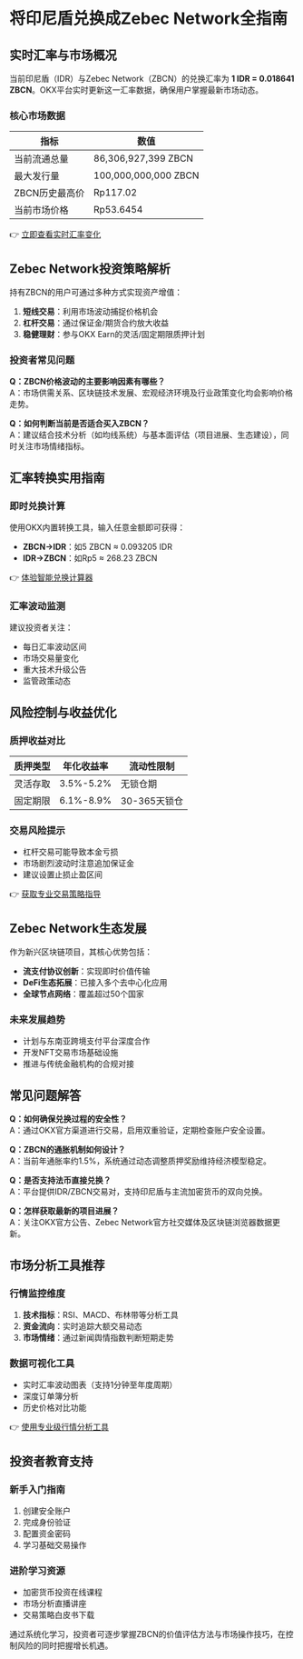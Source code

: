 # 将印尼盾兑换成Zebec Network全指南

## 实时汇率与市场概况
当前印尼盾（IDR）与Zebec Network（ZBCN）的兑换汇率为 **1 IDR = 0.018641 ZBCN**。OKX平台实时更新这一汇率数据，确保用户掌握最新市场动态。

### 核心市场数据
| 指标                | 数值                      |
|---------------------|--------------------------|
| 当前流通总量        | 86,306,927,399 ZBCN      |
| 最大发行量          | 100,000,000,000 ZBCN     |
| ZBCN历史最高价      | Rp117.02                 |
| 当前市场价格        | Rp53.6454                |

👉 [立即查看实时汇率变化](https://bit.ly/okx_welcome)

## Zebec Network投资策略解析
持有ZBCN的用户可通过多种方式实现资产增值：
1. **短线交易**：利用市场波动捕捉价格机会
2. **杠杆交易**：通过保证金/期货合约放大收益
3. **稳健理财**：参与OKX Earn的灵活/固定期限质押计划

### 投资者常见问题
**Q：ZBCN价格波动的主要影响因素有哪些？**  
A：市场供需关系、区块链技术发展、宏观经济环境及行业政策变化均会影响价格走势。

**Q：如何判断当前是否适合买入ZBCN？**  
A：建议结合技术分析（如均线系统）与基本面评估（项目进展、生态建设），同时关注市场情绪指标。

## 汇率转换实用指南
### 即时兑换计算
使用OKX内置转换工具，输入任意金额即可获得：
- **ZBCN→IDR**：如5 ZBCN ≈ 0.093205 IDR
- **IDR→ZBCN**：如Rp5 ≈ 268.23 ZBCN

👉 [体验智能兑换计算器](https://bit.ly/okx_welcome)

### 汇率波动监测
建议投资者关注：
- 每日汇率波动区间
- 市场交易量变化
- 重大技术升级公告
- 监管政策动态

## 风险控制与收益优化
### 质押收益对比
| 质押类型 | 年化收益率 | 流动性限制 |
|----------|------------|------------|
| 灵活存取 | 3.5%-5.2%  | 无锁仓期   |
| 固定期限 | 6.1%-8.9%  | 30-365天锁仓 |

### 交易风险提示
- 杠杆交易可能导致本金亏损
- 市场剧烈波动时注意追加保证金
- 建议设置止损止盈区间

👉 [获取专业交易策略指导](https://bit.ly/okx_welcome)

## Zebec Network生态发展
作为新兴区块链项目，其核心优势包括：
- **流支付协议创新**：实现即时价值传输
- **DeFi生态拓展**：已接入多个去中心化应用
- **全球节点网络**：覆盖超过50个国家

### 未来发展趋势
- 计划与东南亚跨境支付平台深度合作
- 开发NFT交易市场基础设施
- 推进与传统金融机构的合规对接

## 常见问题解答
**Q：如何确保兑换过程的安全性？**  
A：通过OKX官方渠道进行交易，启用双重验证，定期检查账户安全设置。

**Q：ZBCN的通胀机制如何设计？**  
A：当前年通胀率约1.5%，系统通过动态调整质押奖励维持经济模型稳定。

**Q：是否支持法币直接兑换？**  
A：平台提供IDR/ZBCN交易对，支持印尼盾与主流加密货币的双向兑换。

**Q：怎样获取最新的项目进展？**  
A：关注OKX官方公告、Zebec Network官方社交媒体及区块链浏览器数据更新。

## 市场分析工具推荐
### 行情监控维度
1. **技术指标**：RSI、MACD、布林带等分析工具
2. **资金流向**：实时追踪大额交易动态
3. **市场情绪**：通过新闻舆情指数判断短期走势

### 数据可视化工具
- 实时汇率波动图表（支持1分钟至年度周期）
- 深度订单簿分析
- 历史价格对比功能

👉 [使用专业级行情分析工具](https://bit.ly/okx_welcome)

## 投资者教育支持
### 新手入门指南
1. 创建安全账户
2. 完成身份验证
3. 配置资金密码
4. 学习基础交易操作

### 进阶学习资源
- 加密货币投资在线课程
- 市场分析直播讲座
- 交易策略白皮书下载

通过系统化学习，投资者可逐步掌握ZBCN的价值评估方法与市场操作技巧，在控制风险的同时把握增长机遇。